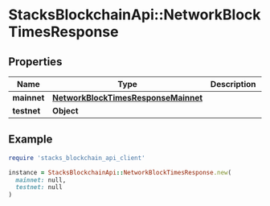 # StacksBlockchainApi::NetworkBlockTimesResponse

## Properties

| Name | Type | Description | Notes |
| ---- | ---- | ----------- | ----- |
| **mainnet** | [**NetworkBlockTimesResponseMainnet**](NetworkBlockTimesResponseMainnet.md) |  |  |
| **testnet** | **Object** |  |  |

## Example

```ruby
require 'stacks_blockchain_api_client'

instance = StacksBlockchainApi::NetworkBlockTimesResponse.new(
  mainnet: null,
  testnet: null
)
```


